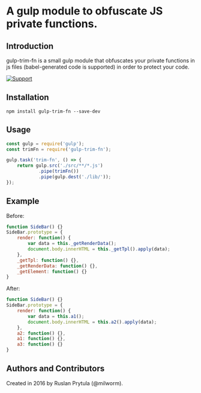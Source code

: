 # A gulp module to obfuscate JS private functions.

## Introduction
gulp-trim-fn is a small gulp module that obfuscates your private functions in js files (babel-generated code is supported) in order to protect your code.

[![Support](https://supporterhq.com/api/b/399936c021d5111d90001de85283a4b5/gulp-trim-fn)](https://supporterhq.com/support/399936c021d5111d90001de85283a4b5/gulp-trim-fn)

## Installation
    npm install gulp-trim-fn --save-dev

## Usage
```javascript
const gulp = require('gulp');
const trimFn = require('gulp-trim-fn');

gulp.task('trim-fn', () => {
    return gulp.src('./src/**/*.js')
            .pipe(trimFn())
            .pipe(gulp.dest('./lib/'));
});
```

## Example
Before:
```javascript
function SideBar() {}
SideBar.prototype = {
	render: function() {
		var data = this._getRenderData();
		document.body.innerHTML = this._getTpl().apply(data);
	},
	_getTpl: function() {},
	_getRenderData: function() {},
	_getElement: function() {}
}
```

After:
```javascript
function SideBar() {}
SideBar.prototype = {
	render: function() {
		var data = this.a1();
		document.body.innerHTML = this.a2().apply(data);
	},
	a2: function() {},
	a1: function() {},
	a3: function() {}
}
```

## Authors and Contributors
Created in 2016 by Ruslan Prytula (@milworm).
